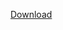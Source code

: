 [Download](https://download-directory.github.io/?url=https://github.com/jeff-silva/docker-compose-samples/tree/main/nuxt2)
